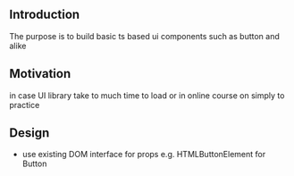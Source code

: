 <h2>Introduction</h2>
The purpose is to build basic ts based ui components such as button and alike

<h2>Motivation</h2>
in case UI library take to much time to load or in online course on simply to practice

<h2>Design</h2>
<ul>
<li>use existing DOM interface for props e.g. HTMLButtonElement for Button</li>
</ul>
